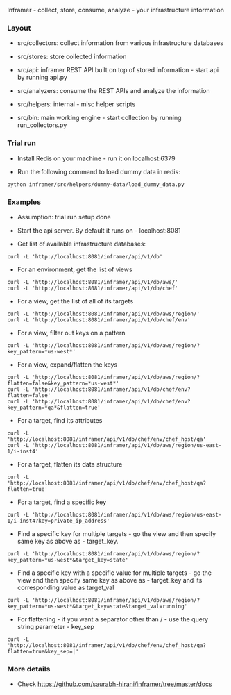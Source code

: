 Inframer - collect, store, consume, analyze - your infrastructure information

### Layout

* src/collectors: collect information from various infrastructure databases

* src/stores: store collected information

* src/api: inframer REST API built on top of stored information - start api by running api.py

* src/analyzers: consume the REST APIs and analyze the information

* src/helpers: internal - misc helper scripts

* src/bin: main working engine - start collection by running run\_collectors.py

### Trial run

* Install Redis on your machine - run it on localhost:6379

* Run the following command to load dummy data in redis:

```
python inframer/src/helpers/dummy-data/load_dummy_data.py
```

### Examples

* Assumption: trial run setup done

* Start the api server. By default it runs on - localhost:8081

* Get list of available infrastructure databases:

```
curl -L 'http://localhost:8081/inframer/api/v1/db'
```

* For an environment, get the list of views

```
curl -L 'http://localhost:8081/inframer/api/v1/db/aws/'
curl -L 'http://localhost:8081/inframer/api/v1/db/chef'
```

* For a view, get the list of all of its targets

```
curl -L 'http://localhost:8081/inframer/api/v1/db/aws/region/'
curl -L 'http://localhost:8081/inframer/api/v1/db/chef/env'
```

* For a view, filter out keys on a pattern

```
curl -L 'http://localhost:8081/inframer/api/v1/db/aws/region/?key_pattern=*us-west*'
```

* For a view, expand/flatten the keys

```
curl -L 'http://localhost:8081/inframer/api/v1/db/aws/region/?flatten=false&key_pattern=*us-west*'
curl -L 'http://localhost:8081/inframer/api/v1/db/chef/env?flatten=false'
curl -L 'http://localhost:8081/inframer/api/v1/db/chef/env?key_pattern=*qa*&flatten=true'
```

* For a target, find its attributes

```
curl -L 'http://localhost:8081/inframer/api/v1/db/chef/env/chef_host/qa'
curl -L 'http://localhost:8081/inframer/api/v1/db/aws/region/us-east-1/i-inst4'
```

* For a target, flatten its data structure

```
curl -L 'http://localhost:8081/inframer/api/v1/db/chef/env/chef_host/qa?flatten=true'
```

* For a target, find a specific key

```
curl -L 'http://localhost:8081/inframer/api/v1/db/aws/region/us-east-1/i-inst4?key=private_ip_address'
```

* Find a specific key for multiple targets - go the view and then specify same key as above as - target\_key.

```
curl -L 'http://localhost:8081/inframer/api/v1/db/aws/region/?key_pattern=*us-west*&target_key=state'
```

* Find a specific key with a specific value for multiple targets - go the view and then specify same key as above as - target\_key
and its corresponding value as target\_val
```
curl -L 'http://localhost:8081/inframer/api/v1/db/aws/region/?key_pattern=*us-west*&target_key=state&target_val=running'
```

* For flattening - if you want a separator other than / - use the query string parameter - key\_sep

```
curl -L 'http://localhost:8081/inframer/api/v1/db/chef/env/chef_host/qa?flatten=true&key_sep=|'
```

### More details

* Check https://github.com/saurabh-hirani/inframer/tree/master/docs
